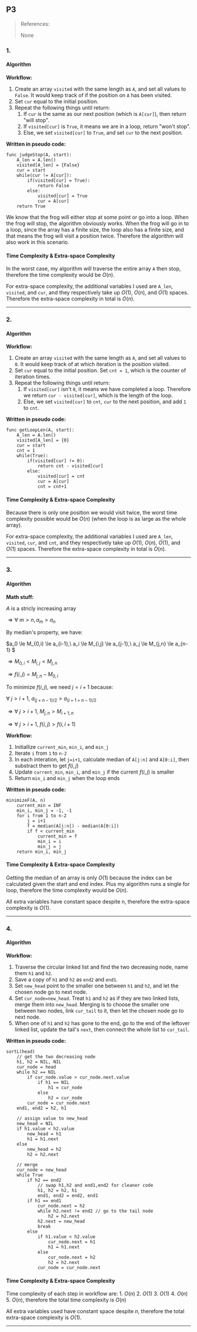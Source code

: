 ## P3

> References:
>
> None

### 1.

#### Algorithm

**Workflow:**

1. Create an array `visited` with the same length as `A`, and set all values to `False`. It would keep track of if the position on `A` has been visited.
2. Set `cur` equal to the initial position.
3. Repeat the following things until return:
   1. If `cur` is the same as our next position (which is `A[cur]`), then return "will stop".
   2. If `visited[cur]` is `True`, it means we are in a loop, return "won't stop".
   3. Else, we set `visited[cur]` to `True`, and set `cur` to the next position.

**Written in pseudo code:**

```pseudocode
func judgeStop(A, start):
	A_len = A.len()
	visited[A_len] = {False}
	cur = start
	while(cur != A[cur]):
		if(visited[cur] = True):
			return False
		else:
			visited[cur] = True
			cur = A[cur]
	return True
```

We know that the frog will either stop at some point or go into a loop. When the frog will stop, the algorithm obviously works. When the frog will go in to a loop, since the array has a finite size, the loop also has a finite size, and that means the frog will visit a position twice. Therefore the algorithm will also work in this scenario.

#### Time Complexity & Extra-space Complexity

In the worst case, my algorithm will traverse the entire array `A` then stop, therefore the time complexity would be $O(n)$.

For extra-space complexity, the additional variables I used are `A_len`, `visited`, and `cur`, and they respectively take up $O(1)$, $O(n)$, and $O(1)$ spaces. Therefore the extra-space complexity in total is $O(n)$.

---

### 2.

#### Algorithm

**Workflow:**

1. Create an array `visited` with the same length as `A`, and set all values to `0`. It would keep track of at which iteration is the position visited.
2. Set `cur` equal to the initial position. Set `cnt = 1`, which is the counter of iteration times.
3. Repeat the following things until return:
   1. If `visited[cur]` isn't `0`, it means we have completed a loop. Therefore we return `cur - visited[cur]`, which is the length of the loop.
   2. Else, we set `visited[cur]` to `cnt`, `cur` to the next position, and add `1` to `cnt`.

**Written in pseudo code:**

```pseudocode
func getLoopLen(A, start):
	A_len = A.len()
	visited[A_len] = {0}
	cur = start
	cnt = 1
	while(True):
		if(visited[cur] != 0):
			return cnt - visited[cur]
		else:
			visited[cur] = cnt
			cur = A[cur]
			cnt = cnt+1
```

#### Time Complexity & Extra-space Complexity

Because there is only one position we would visit twice, the worst time complexity possible would be $O(n)$ (when the loop is as large as the whole array).

For extra-space complexity, the additional variables I used are `A_len`, `visited`, `cur`, and `cnt`, and they respectively take up $O(1)$, $O(n)$, $O(1)$, and $O(1)$ spaces. Therefore the extra-space complexity in total is $O(n)$.

---

### 3.

#### Algorithm

**Math stuff:**

$A$ is a stricly increasing array

$\Rightarrow \forall\ m>n, a_m > a_n$

By median's property, we have:

$a_0 \le M_{0,i} \le a_{i-1},\ a_i \le M_{i,j} \le a_{j-1},\ a_j \le M_{j,n} \le a_{n-1} $

$\Rightarrow M_{0,i}<M_{i,j}<M_{j,n}$

$\Rightarrow f(i,j) = M_{j,n}-M_{0,i}$

To minimize $f(i,j)$, we need $j=i+1$ because:

$\forall\ j > i+1,\ a_{(j+n-1)/2} > a_{(i+1+n-1)/2}$

$\Rightarrow \forall\ j>i+1,\ M_{j,n} > M_{i+1,n}$

$\Rightarrow \forall\ j>i+1,\ f(i,j) > f(i,i+1)$

**Workflow:**

1. Initiallize `current_min`, `min_i`, and `min_j`
2. Iterate `i` from `1` to `n-2`
3. In each interation, let `j=i+1`, calculate median of `A[j:n]` and `A[0:i]`, then substract them to get $f(i, j)$
4. Update `current_min`, `min_i`, and `min_j` if the current $f(i, j)$ is smaller
5. Return `min_i` and `min_j` when the loop ends

**Written in pseudo code:**

```pseudocode
minimizeF(A, n)
	current_min = INF
	min_i, min_j = -1, -1
	for i from 1 to n-2
		j = i+1
		f = median(A[j:n]) - median(A[0:i])
		if f < current_min
			current_min = f
			min_i = i
			min_j = j
	return min_i, min_j
```

#### Time Complexity & Extra-space Complexity

Getting the median of an array is only $O(1)$ because the index can be calculated given the start and end index. Plus my algorithm runs a single for loop, therefore the time complexity would be $O(n)$.

All extra variables have constant space despite n, therefore the extra-space complexity is $O(1)$.

---

### 4.

#### Algorithm

**Workflow:**

1. Traverse the circular linked list and find the two decreasing node, name them `h1` and `h2`.
2. Save a copy of `h1` and `h2` as `end2` and `end1`.
3. Set `new_head` point to the smaller one between `h1` and `h2`, and let the chosen node go to next node.
4. Set `cur_node=new_head`. Treat `h1` and `h2` as if they are two linked lists, merge them into `new_head`. Merging is to choose the smaller one between two nodes, link `cur_tail` to it, then let the chosen node go to next node.
5. When one of `h1` and `h2` has gone to the end, go to the end of the leftover linked list, update the tail's `next`, then connect the whole list to `cur_tail`.

**Written in pseudo code:**

```pseudocode
sortL(head)
	// get the two decreasing node
	h1, h2 = NIL, NIL
	cur_node = head
	while h2 == NIL
		if cur_node.value > cur_node.next.value
			if h1 == NIL
				h1 = cur_node
			else
				h2 = cur_node
		cur_node = cur_node.next
	end1, end2 = h2, h1
	
	// assign value to new_head
	new_head = NIL
	if h1.value < h2.value
		new_head = h1
		h1 = h1.next
	else
		new_head = h2
		h2 = h2.next
	
	// merge
	cur_node = new_head
	while True
		if h2 == end2
			// swap h1,h2 and end1,end2 for cleaner code
			h1, h2 = h2, h1
			end1, end2 = end2, end1
		if h1 == end1
			cur_node.next = h2
			while h2.next != end2 // go to the tail node
				h2 = h2.next
			h2.next = new_head
			break
		else
			if h1.value < h2.value
				cur_node.next = h1
				h1 = h1.next
			else
				cur_node.next = h2
				h2 = h2.next
			cur_node = cur_node.next
```

#### Time Complexity & Extra-space Complexity

Time complexity of each step in workflow are: 1. $O(n)$  2. $O(1)$  3. $O(1)$  4. $O(n)$  5. $O(n)$, therefore the total time complexity is $O(n)$

All extra variables used have constant space despite $n$, therefore the total extra-space complexity is $O(1)$.

---